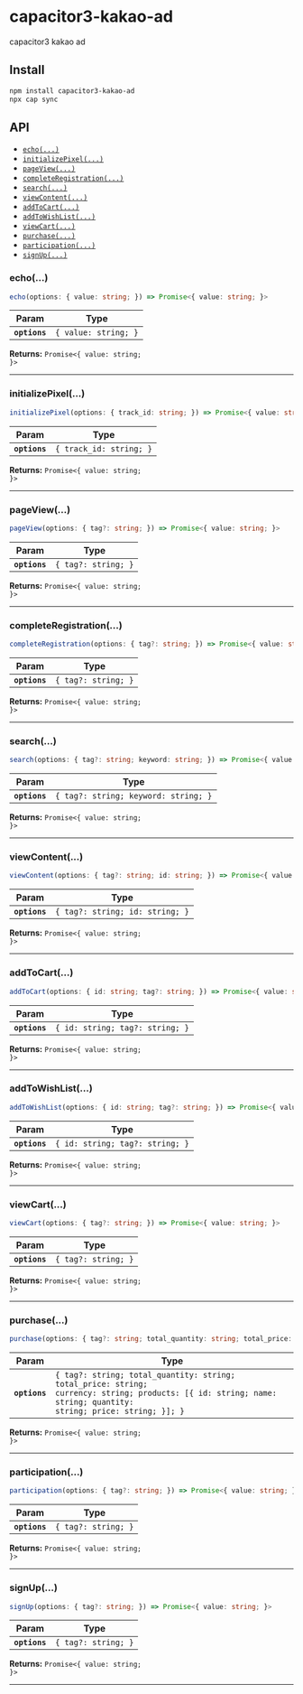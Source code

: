 # capacitor3-kakao-ad

capacitor3 kakao ad

## Install

```bash
npm install capacitor3-kakao-ad
npx cap sync
```

## API

<docgen-index>

* [`echo(...)`](#echo)
* [`initializePixel(...)`](#initializepixel)
* [`pageView(...)`](#pageview)
* [`completeRegistration(...)`](#completeregistration)
* [`search(...)`](#search)
* [`viewContent(...)`](#viewcontent)
* [`addToCart(...)`](#addtocart)
* [`addToWishList(...)`](#addtowishlist)
* [`viewCart(...)`](#viewcart)
* [`purchase(...)`](#purchase)
* [`participation(...)`](#participation)
* [`signUp(...)`](#signup)

</docgen-index>

<docgen-api>
<!--Update the source file JSDoc comments and rerun docgen to update the docs below-->

### echo(...)

```typescript
echo(options: { value: string; }) => Promise<{ value: string; }>
```

| Param         | Type                            |
| ------------- | ------------------------------- |
| **`options`** | <code>{ value: string; }</code> |

**Returns:** <code>Promise&lt;{ value: string; }&gt;</code>

--------------------


### initializePixel(...)

```typescript
initializePixel(options: { track_id: string; }) => Promise<{ value: string; }>
```

| Param         | Type                               |
| ------------- | ---------------------------------- |
| **`options`** | <code>{ track_id: string; }</code> |

**Returns:** <code>Promise&lt;{ value: string; }&gt;</code>

--------------------


### pageView(...)

```typescript
pageView(options: { tag?: string; }) => Promise<{ value: string; }>
```

| Param         | Type                           |
| ------------- | ------------------------------ |
| **`options`** | <code>{ tag?: string; }</code> |

**Returns:** <code>Promise&lt;{ value: string; }&gt;</code>

--------------------


### completeRegistration(...)

```typescript
completeRegistration(options: { tag?: string; }) => Promise<{ value: string; }>
```

| Param         | Type                           |
| ------------- | ------------------------------ |
| **`options`** | <code>{ tag?: string; }</code> |

**Returns:** <code>Promise&lt;{ value: string; }&gt;</code>

--------------------


### search(...)

```typescript
search(options: { tag?: string; keyword: string; }) => Promise<{ value: string; }>
```

| Param         | Type                                            |
| ------------- | ----------------------------------------------- |
| **`options`** | <code>{ tag?: string; keyword: string; }</code> |

**Returns:** <code>Promise&lt;{ value: string; }&gt;</code>

--------------------


### viewContent(...)

```typescript
viewContent(options: { tag?: string; id: string; }) => Promise<{ value: string; }>
```

| Param         | Type                                       |
| ------------- | ------------------------------------------ |
| **`options`** | <code>{ tag?: string; id: string; }</code> |

**Returns:** <code>Promise&lt;{ value: string; }&gt;</code>

--------------------


### addToCart(...)

```typescript
addToCart(options: { id: string; tag?: string; }) => Promise<{ value: string; }>
```

| Param         | Type                                       |
| ------------- | ------------------------------------------ |
| **`options`** | <code>{ id: string; tag?: string; }</code> |

**Returns:** <code>Promise&lt;{ value: string; }&gt;</code>

--------------------


### addToWishList(...)

```typescript
addToWishList(options: { id: string; tag?: string; }) => Promise<{ value: string; }>
```

| Param         | Type                                       |
| ------------- | ------------------------------------------ |
| **`options`** | <code>{ id: string; tag?: string; }</code> |

**Returns:** <code>Promise&lt;{ value: string; }&gt;</code>

--------------------


### viewCart(...)

```typescript
viewCart(options: { tag?: string; }) => Promise<{ value: string; }>
```

| Param         | Type                           |
| ------------- | ------------------------------ |
| **`options`** | <code>{ tag?: string; }</code> |

**Returns:** <code>Promise&lt;{ value: string; }&gt;</code>

--------------------


### purchase(...)

```typescript
purchase(options: { tag?: string; total_quantity: string; total_price: string; currency: string; products: [ { id: string; name: string; quantity: string; price: string; } ]; }) => Promise<{ value: string; }>
```

| Param         | Type                                                                                                                                                                      |
| ------------- | ------------------------------------------------------------------------------------------------------------------------------------------------------------------------- |
| **`options`** | <code>{ tag?: string; total_quantity: string; total_price: string; currency: string; products: [{ id: string; name: string; quantity: string; price: string; }]; }</code> |

**Returns:** <code>Promise&lt;{ value: string; }&gt;</code>

--------------------


### participation(...)

```typescript
participation(options: { tag?: string; }) => Promise<{ value: string; }>
```

| Param         | Type                           |
| ------------- | ------------------------------ |
| **`options`** | <code>{ tag?: string; }</code> |

**Returns:** <code>Promise&lt;{ value: string; }&gt;</code>

--------------------


### signUp(...)

```typescript
signUp(options: { tag?: string; }) => Promise<{ value: string; }>
```

| Param         | Type                           |
| ------------- | ------------------------------ |
| **`options`** | <code>{ tag?: string; }</code> |

**Returns:** <code>Promise&lt;{ value: string; }&gt;</code>

--------------------

</docgen-api>
